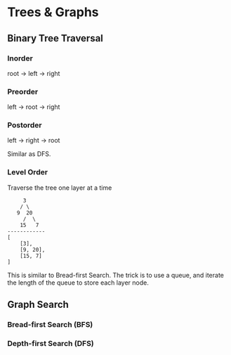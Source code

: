 # Trees & Graphs

## Binary Tree Traversal

### Inorder
root -> left -> right

### Preorder
left -> root -> right

### Postorder
left -> right -> root

Similar as DFS.

### Level Order
Traverse the tree one layer at a time
```
     3
    / \
   9  20
     /  \
    15   7
------------
[
    [3],
    [9, 20],
    [15, 7]
]
```
This is similar to Bread-first Search. The trick is to use a queue, and iterate the length of the queue to store each layer node.

## Graph Search

### Bread-first Search (BFS)

### Depth-first Search (DFS)
